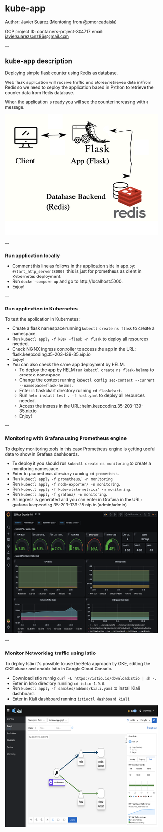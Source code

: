# kube-app
Author: Javier Suárez (Mentoring from @pmoncadaisla)

GCP project ID: containers-project-304717
email: javiersuarezsanz86@gmail.com

--
## kube-app description

Deploying simple flask counter using Redis as database.

Web flask application will receive traffic and stores/retrieves data in/from Redis so we need to deploy the application based in Python to retrieve the counter data from Redis database.

When the application is ready you will see the counter increasing with a message.

<img src = https://github.com/jsuarezs/kube-app/blob/main/images/app.png weidth = 100 height = 400>

--

### Run application locally

* Comment this line as follows in the application side in app.py: ````#start_http_server(8000)````, this is just for prometheus as client in Kubernetes deployment.
* Run ````docker-compose up```` and go to http://localhost:5000.
* Enjoy!
  

--

### Run application in Kubernetes
To test the application in Kubernetes:

* Create a flask namespace running ````kubectl create ns flask```` to create a namespace.
* Run ````kubectl apply -f k8s/ -flask -n flask```` to deploy all resources needed.
* Check NGINX ingress controller to access the app in the URL: flask.keepcoding.35-203-139-35.nip.io
* Enjoy!
* You can also check the same app deployment by HELM.
  * To deploy the app by HELM run ````kubectl create ns flask-helmns```` to create a namespace.
  * Change the context running ````kubectl config set-context --current --namespace=flask-helmns````.
  * Enter in flaskchart directory running ````cd flaskchart````.
  * Run ````helm install test . -f host.yaml```` to deploy all resources needed.
  * Access the ingress in the URL: helm.keepcoding.35-203-139-35.nip.io
  * Enjoy!

--

### Monitoring with Grafana using Prometheus engine

To deploy monitoring tools in this case Prometheus engine is getting useful data to show in Grafana dashboards.

* To deploy it you should run ````kubectl create ns monitoring```` to create a monitoring namespace.
* Enter in prometheus directory running ````cd prometheus````.
* Run ````kubectl apply -f prometheus/ -n monitoring````
* Run ````kubectl apply -f node-exporter/ -n monitoring````.
* Run ````kubectl apply -f kube-state-metrics/ -n monitoring````.
* Run ````kubectl apply -f grafana/ -n monitoring````.
* An ingress is generated and you can enter in Grafana in the URL: grafana.keepcoding.35-203-139-35.nip.io (admin/admin).


<img src = https://github.com/jsuarezs/kube-app/blob/main/images/grafana.png weidth = 100 height = 400>




--

### Monitor Networking traffic using Istio

To deploy Istio it's possible to use the Beta approach by GKE, editing the GKE cluser and enable Istio in Google Cloud Console.

* Download Istio runnig ````curl -L https://istio.io/downloadIstio | sh -````.
* Enter in Istio directory running ````cd istio-1.9.0````.
* Run ````kubectl apply -f samples/addons/kiali.yaml```` to install Kiali dashboard.
* Enter in Kiali dashboard running ````istioctl dashboard kiali````.


<img src = https://github.com/jsuarezs/kube-app/blob/main/images/istio.png weidth = 100 height = 400>